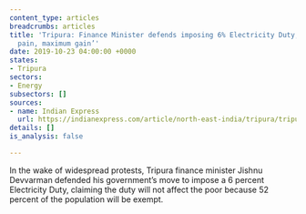 ```yaml
---
content_type: articles
breadcrumbs: articles
title: 'Tripura: Finance Minister defends imposing 6% Electricity Duty, says ‘minimum
  pain, maximum gain’'
date: 2019-10-23 04:00:00 +0000
states:
- Tripura
sectors:
- Energy
subsectors: []
sources:
- name: Indian Express
  url: https://indianexpress.com/article/north-east-india/tripura/tripura-finance-minister-defends-imposing-6-electricity-duty-says-minimum-pain-maximum-gain/
details: []
is_analysis: false

---
```

In the wake of widespread protests, Tripura finance minister Jishnu Devvarman defended his government’s move to impose a 6 percent Electricity Duty, claiming the duty will not affect the poor because 52 percent of the population will be exempt.